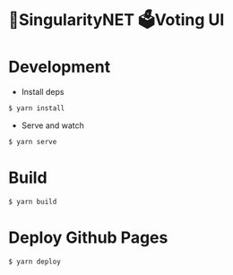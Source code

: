 # 🤖SingularityNET 🗳Voting UI


# Development 

* Install deps

```sh
$ yarn install
```

* Serve and watch 

```sh
$ yarn serve
```

# Build
 
```sh
$ yarn build
```

# Deploy Github Pages

```sh
$ yarn deploy
```

